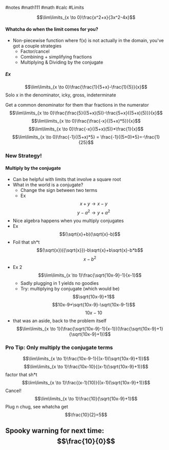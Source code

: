 #notes #math111 #math #calc
#Limits 


$$\lim\limits_{x \to 0}\frac{x^2+x}{3x^2-4x}$$

#### Whatcha do when the limit comes for you?
- Non-piecewise function where f(x) is not actually in the domain, you've got a couple strategies
	- Factor/cancel
	- Combining + simplifying fractions
	- Multiplying & Dividing by the conjugate
##### Ex
$$\lim\limits_{x \to 0}\frac{\frac{1}{5+x}-\frac{1}{5}}{x}$$
Solo x in the denominator, icky, gross, indeterminate

Get a common denominator for them thar fractions in the numerator
$$\lim\limits_{x \to 0}\frac{\frac{5}{(5+x)(5)}-\frac{5+x}{(5+x)(5)}}{x}$$
$$\lim\limits_{x \to 0}\frac{\frac{-x}{(5+x)*5}}{x}$$
$$\lim\limits_{x \to 0}\frac{-x}{(5+x)(5)}*\frac{1}{x}$$
$$\lim\limits_{x \to 0}\frac{-1}{(5+x)*5} = \frac{-1}{(5+0)*5}=-\frac{1}{25}$$
### New Strategy!
#### Multiply by the conjugate
- Can be helpful with limits that involve a square root
- What in the world is a conjugate?
	- Change the sign between two terms
	- Ex $$x+y \to x-y$$ $$y-a^{2}\to y+a^2$$
- Nice algebra happens when you multiply conjugates
- Ex $$(\sqrt{x}+b)(\sqrt{x}-b)$$
- Foil that sh\*t$$(\sqrt{x})({\sqrt{x}})-b\sqrt{x}+b\sqrt{x}-b*b$$ $$x-b^2$$
- Ex 2$$\lim\limits_{x \to 1}\frac{\sqrt{10x-9}-1}{x-1}$$
	- Sadly plugging in 1 yields no goodies
	- Try: multiplying by conjugate (which would be) $$\sqrt{10x-9}+1$$
	$$10x-9+\sqrt{10x-9}-\sqrt{10x-9-1}$$
	$$10x-10$$
- that was an aside, back to the problem itself$$\lim\limits_{x \to 1}(\frac{\sqrt{10x-9}-1}{x-1})(\frac{\sqrt{10x-9}+1}{\sqrt{10x-9}+1})$$
### Pro Tip: Only multiply the conjugate terms
$$\lim\limits_{x \to 1}\frac{10x-9-1}{(x-1)(\sqrt{10x-9}+1)}$$
$$\lim\limits_{x \to 1}\frac{10x-10}{(x-1)(\sqrt{10x-9}+1)}$$
factor that sh\*t
$$\lim\limits_{x \to 1}\frac{(x-1)(10)}{(x-1)(\sqrt{10x-9}+1)}$$
Cancel!$$\lim\limits_{x \to 1}\frac{10}{\sqrt{10x-9}+1}$$
Plug n chug, see whatcha get$$\frac{10}{2}=5$$
## Spooky warning for next time: $$\frac{10}{0}$$

